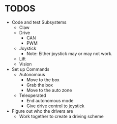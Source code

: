TODOS
=====

 * Code and test Subsystems
    * Claw
    * Drive
       * CAN
       * PWM
    * Joystick
       * Note: Either joystick may or may not work.
    * Lift
    * Vision
 * Set up Commands
    * Autonomous
       * Move to the box
       * Grab the box
       * Move to the auto zone
    * Teleoperated
       * End autonomous mode
       * Give drive control to joystick
 * Figure out who the drivers are
    * Work together to create a driving scheme
